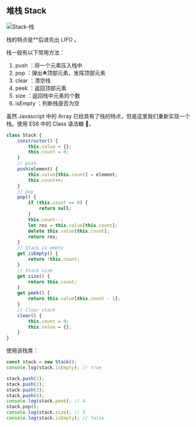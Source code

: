 ## 堆栈 Stack

![Stack-栈](https://lyneee-blog-1251928147.cos.ap-chengdu.myqcloud.com/blog/20200322161DthOc.png)

栈的特点是**后进先出 LIFO 。

栈一般有以下常用方法：

1. push ：将一个元素压入栈中
2. pop ：弹出⏏️顶部元素，发挥顶部元素
3. clear ：清空栈
4. peek ：返回顶部元素
5. size ：返回栈中元素的个数
6. isEmpty ：判断栈是否为空

虽然 Javascript 中的 Array 已经具有了栈的特点，但是这里我们重新实现一个栈。使用 ES6 中的 Class 语法糖 🍬。

```Javascript
class Stack {
	constructor() {
		this.value = {};
		this.count = 0;
	}
	// push
	push(element) {
		this.value[this.count] = element;
		this.count++;
	}
	// pop
	pop() {
		if (this.count == 0) {
			return null;
		}
		this.count--;
		let res = this.value[this.count];
		delete this.value[this.count];
		return res;
	}
	// Stack is empty
	get isEmpty() {
		return !this.count;
	}
	// Stack size
	get size() {
		return this.count;
	}
	get peek() {
		return this.value[this.count - 1];
	}
	// Clear stack
	clear() {
		this.count = 0;
		this.value = {};
	}
}
```

使用该栈类：

```Javascript
const stack = new Stack();
console.log(stack.isEmpty); // true

stack.push(1);
stack.push(2);
stack.push(3);
stack.push(4);
console.log(stack.peek); // 4
stack.pop();
console.log(stack.size); // 3
console.log(stack.isEmpty); // false
```